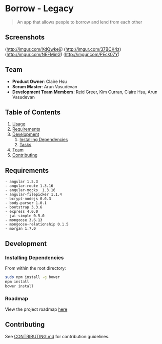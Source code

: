 # Borrow - Legacy

> An app that allows people to borrow and lend from each other

## Screenshots

(http://imgur.com/XdQwke6)
(http://imgur.com/37BCK4z)
(http://imgur.com/NEFMinG)
(http://imgur.com/PEck07Y)

## Team

  - __Product Owner__: Claire Hsu
  - __Scrum Master__: Arun Vasudevan
  - __Development Team Members__: Reid Greer, Kim Curran, Claire Hsu, Arun Vasudevan

## Table of Contents

1. [Usage](#Usage)
1. [Requirements](#requirements)
1. [Development](#development)
    1. [Installing Dependencies](#installing-dependencies)
    1. [Tasks](#tasks)
1. [Team](#team)
1. [Contributing](#contributing)

## Requirements

    - angular 1.5.3
    - angular-route 1.3.16
    - angular-mocks  1.3.16 
    - angular-filepicker 1.1.4
    - bcrypt-nodejs 0.0.3
    - body-parser 1.0.1
    - bootstrap 3.3.6
    - express 4.0.0
    - jwt-simple 0.5.0
    - mongoose 3.6.13
    - mongoose-relationship 0.1.5
    - morgan 1.7.0

## Development

### Installing Dependencies

From within the root directory:

```sh
sudo npm install -g bower
npm install
bower install
```

### Roadmap

View the project roadmap [here](/../../issues)


## Contributing

See [CONTRIBUTING.md](_CONTRIBUTING.md) for contribution guidelines.
